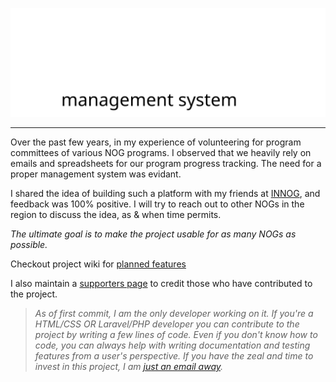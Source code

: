 
![Alt NOGMS Logo](public/assets/images/nogms-logo-vertical-dark.svg)

---

Over the past few years, in my experience of volunteering for program committees
of various NOG programs. I observed that we heavily rely on emails and spreadsheets
for our program progress tracking. The need for a proper management system was evidant.

I shared the idea of building such a platform with my friends at [INNOG](https://innog.net), and feedback was 100% positive.
I will try to reach out to other NOGs in the region to discuss the idea, as & when time permits.


_The ultimate goal is to make the project usable for as many NOGs as possible._


Checkout project wiki for [planned features](https://github.com/rahulmkhj/nogms/wiki/Planned-Features-List)

I also maintain a [supporters page](https://github.com/rahulmkhj/nogms/wiki/Supporters) to credit 
those who have contributed to the project.

> _As of first commit, I am the only developer working on it. 
> If you're a HTML/CSS OR Laravel/PHP developer
> you can contribute to the project by writing a few lines of code. Even if you don't know
> how to code, you can always help with writing documentation and
> testing features from a user's perspective. If you have the zeal and time
> to invest in this project, I am [just an email away](mailto:rahul@thebinary.blog)._
